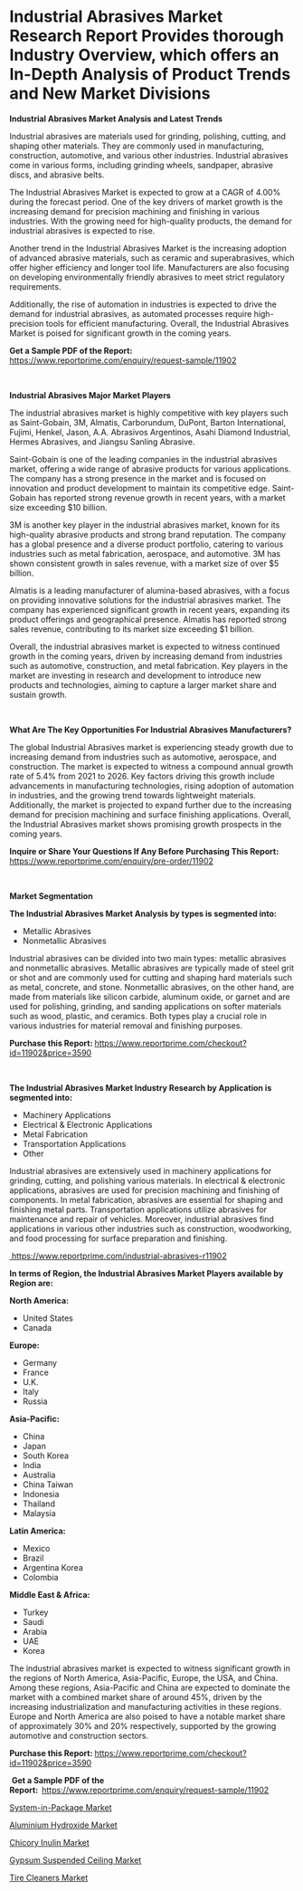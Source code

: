 <p><h1>Industrial Abrasives Market Research Report Provides thorough Industry Overview, which offers an In-Depth Analysis of Product Trends and New Market Divisions</h1></p><p><strong>Industrial Abrasives Market Analysis and Latest Trends</strong></p>
<p><p>Industrial abrasives are materials used for grinding, polishing, cutting, and shaping other materials. They are commonly used in manufacturing, construction, automotive, and various other industries. Industrial abrasives come in various forms, including grinding wheels, sandpaper, abrasive discs, and abrasive belts.</p><p>The Industrial Abrasives Market is expected to grow at a CAGR of 4.00% during the forecast period. One of the key drivers of market growth is the increasing demand for precision machining and finishing in various industries. With the growing need for high-quality products, the demand for industrial abrasives is expected to rise.</p><p>Another trend in the Industrial Abrasives Market is the increasing adoption of advanced abrasive materials, such as ceramic and superabrasives, which offer higher efficiency and longer tool life. Manufacturers are also focusing on developing environmentally friendly abrasives to meet strict regulatory requirements.</p><p>Additionally, the rise of automation in industries is expected to drive the demand for industrial abrasives, as automated processes require high-precision tools for efficient manufacturing. Overall, the Industrial Abrasives Market is poised for significant growth in the coming years.</p></p>
<p><strong>Get a Sample PDF of the Report:&nbsp;</strong> <a href="https://www.reportprime.com/enquiry/request-sample/11902">https://www.reportprime.com/enquiry/request-sample/11902</a></p>
<p>&nbsp;</p>
<p><strong>Industrial Abrasives Major Market Players</strong></p>
<p><p>The industrial abrasives market is highly competitive with key players such as Saint-Gobain, 3M, Almatis, Carborundum, DuPont, Barton International, Fujimi, Henkel, Jason, A.A. Abrasivos Argentinos, Asahi Diamond Industrial, Hermes Abrasives, and Jiangsu Sanling Abrasive.</p><p>Saint-Gobain is one of the leading companies in the industrial abrasives market, offering a wide range of abrasive products for various applications. The company has a strong presence in the market and is focused on innovation and product development to maintain its competitive edge. Saint-Gobain has reported strong revenue growth in recent years, with a market size exceeding $10 billion.</p><p>3M is another key player in the industrial abrasives market, known for its high-quality abrasive products and strong brand reputation. The company has a global presence and a diverse product portfolio, catering to various industries such as metal fabrication, aerospace, and automotive. 3M has shown consistent growth in sales revenue, with a market size of over $5 billion.</p><p>Almatis is a leading manufacturer of alumina-based abrasives, with a focus on providing innovative solutions for the industrial abrasives market. The company has experienced significant growth in recent years, expanding its product offerings and geographical presence. Almatis has reported strong sales revenue, contributing to its market size exceeding $1 billion.</p><p>Overall, the industrial abrasives market is expected to witness continued growth in the coming years, driven by increasing demand from industries such as automotive, construction, and metal fabrication. Key players in the market are investing in research and development to introduce new products and technologies, aiming to capture a larger market share and sustain growth.</p></p>
<p>&nbsp;</p>
<p><strong>What Are The Key Opportunities For Industrial Abrasives Manufacturers?</strong></p>
<p><p>The global Industrial Abrasives market is experiencing steady growth due to increasing demand from industries such as automotive, aerospace, and construction. The market is expected to witness a compound annual growth rate of 5.4% from 2021 to 2026. Key factors driving this growth include advancements in manufacturing technologies, rising adoption of automation in industries, and the growing trend towards lightweight materials. Additionally, the market is projected to expand further due to the increasing demand for precision machining and surface finishing applications. Overall, the Industrial Abrasives market shows promising growth prospects in the coming years.</p></p>
<p><strong>Inquire or Share Your Questions If Any Before Purchasing This Report:</strong> <a href="https://www.reportprime.com/enquiry/pre-order/11902">https://www.reportprime.com/enquiry/pre-order/11902</a></p>
<p>&nbsp;</p>
<p><strong>Market Segmentation</strong></p>
<p><strong>The Industrial Abrasives Market Analysis by types is segmented into:</strong></p>
<p><ul><li>Metallic Abrasives</li><li>Nonmetallic Abrasives</li></ul></p>
<p><p>Industrial abrasives can be divided into two main types: metallic abrasives and nonmetallic abrasives. Metallic abrasives are typically made of steel grit or shot and are commonly used for cutting and shaping hard materials such as metal, concrete, and stone. Nonmetallic abrasives, on the other hand, are made from materials like silicon carbide, aluminum oxide, or garnet and are used for polishing, grinding, and sanding applications on softer materials such as wood, plastic, and ceramics. Both types play a crucial role in various industries for material removal and finishing purposes.</p></p>
<p><strong>Purchase this Report:&nbsp;</strong><a href="https://www.reportprime.com/checkout?id=11902&price=3590">https://www.reportprime.com/checkout?id=11902&price=3590</a></p>
<p>&nbsp;</p>
<p><strong>The Industrial Abrasives Market Industry Research by Application is segmented into:</strong></p>
<p><ul><li>Machinery Applications</li><li>Electrical & Electronic Applications</li><li>Metal Fabrication</li><li>Transportation Applications</li><li>Other</li></ul></p>
<p><p>Industrial abrasives are extensively used in machinery applications for grinding, cutting, and polishing various materials. In electrical & electronic applications, abrasives are used for precision machining and finishing of components. In metal fabrication, abrasives are essential for shaping and finishing metal parts. Transportation applications utilize abrasives for maintenance and repair of vehicles. Moreover, industrial abrasives find applications in various other industries such as construction, woodworking, and food processing for surface preparation and finishing.</p></p>
<p><a href="https://www.reportprime.com/industrial-abrasives-r11902">&nbsp;https://www.reportprime.com/industrial-abrasives-r11902</a></p>
<p><strong>In terms of Region, the Industrial Abrasives Market Players available by Region are:</strong></p>
<p>
    <p> <strong> North America: </strong>
        <ul>
            <li>United States</li>
            <li>Canada</li>
        </ul>
        </p> 
    <p> <strong> Europe: </strong>
        <ul>
            <li>Germany</li>
            <li>France</li>
            <li>U.K.</li>
            <li>Italy</li>
            <li>Russia</li>
        </ul>
        </p> 
    <p> <strong> Asia-Pacific: </strong>
        <ul>
            <li>China</li>
            <li>Japan</li>
            <li>South Korea</li>
            <li>India</li>
            <li>Australia</li>
            <li>China Taiwan</li>
            <li>Indonesia</li>
            <li>Thailand</li>
            <li>Malaysia</li>
        </ul>
        </p> 
    <p> <strong> Latin America: </strong>
        <ul>
            <li>Mexico</li>
            <li>Brazil</li>
            <li>Argentina Korea</li>
            <li>Colombia</li>
        </ul>
        </p> 
    <p> <strong> Middle East & Africa: </strong>
        <ul>
            <li>Turkey</li>
            <li>Saudi</li>
            <li>Arabia</li>
            <li>UAE</li>
            <li>Korea</li>
        </ul>
    </p>
    </p>
<p><p>The industrial abrasives market is expected to witness significant growth in the regions of North America, Asia-Pacific, Europe, the USA, and China. Among these regions, Asia-Pacific and China are expected to dominate the market with a combined market share of around 45%, driven by the increasing industrialization and manufacturing activities in these regions. Europe and North America are also poised to have a notable market share of approximately 30% and 20% respectively, supported by the growing automotive and construction sectors.</p></p>
<p><strong>Purchase this Report: </strong><a href="https://www.reportprime.com/checkout?id=11902&price=3590">https://www.reportprime.com/checkout?id=11902&price=3590</a></p>
<p>&nbsp;<strong>Get a Sample PDF of the Report:&nbsp;&nbsp;</strong><a href="https://www.reportprime.com/enquiry/request-sample/11902">https://www.reportprime.com/enquiry/request-sample/11902</a></p>
<p><strong></strong></p>
<p><p><a href="https://issuu.com/reportprime-2/docs/system-in-package-market-size-2030._12d01567bc756f">System-in-Package Market</a></p><p><a href="https://github.com/susanjprice2023/Market-Research-Report-List-2/blob/main/aluminium-hydroxide-market.md">Aluminium Hydroxide Market</a></p><p><a href="https://github.com/dmmanir420/Market-Research-Report-List-2/blob/main/chicory-inulin-market.md">Chicory Inulin Market</a></p><p><a href="https://github.com/gcimaudf65/Market-Research-Report-List-2/blob/main/gypsum-suspended-ceiling-market.md">Gypsum Suspended Ceiling Market</a></p><p><a href="https://github.com/sardarp081/Market-Research-Report-List-2/blob/main/tire-cleaners-market.md">Tire Cleaners Market</a></p></p>